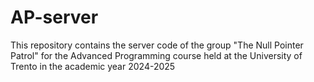 # AP-server
This repository contains the server code of the group "The Null Pointer Patrol" for the Advanced Programming course held at the University of Trento in the academic year 2024-2025
